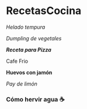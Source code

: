 # RecetasCocina
*Helado tempura*

*Dumpling de vegetales*

***Receta para Pizza***

Cafe Frio

**Huevos con jamón**

_Pay de limón_

### Cómo hervir agua ☕
